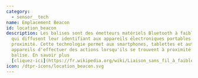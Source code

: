 ```yaml
---
category: 
  - sensor__tech
name: Emplacement Beacon
id: location_beacon
description: Les balises sont des émetteurs matériels Bluetooth à faible énergie
  qui diffusent leur identifiant aux appareils électroniques portables situés à
  proximité. Cette technologie permet aux smartphones, tablettes et autres
  appareils d'effectuer des actions lorsqu'ils se trouvent à proximité d'une
  balise. En savoir plus
  [cliquez-ici](https://fr.wikipedia.org/wiki/Liaison_sans_fil_à_faible_consommation_énergétique#Bluetooth_Low_Energy)
icon: /dtpr-icons/location_beacon.svg
---
```

